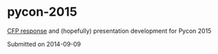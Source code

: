 pycon-2015
==========

[CFP response](https://us.pycon.org/2015/speaking/cfp/) and (hopefully) presentation development for Pycon 2015

Submitted on 2014-09-09
